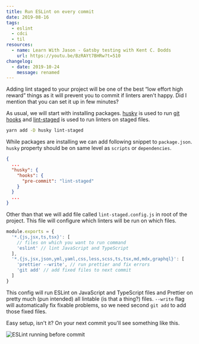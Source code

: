 ```yaml
---
title: Run ESLint on every commit
date: 2019-08-16
tags:
  - eslint
  - cdci
  - til
resources:
  - name: Learn With Jason - Gatsby testing with Kent C. Dodds
    url: https://youtu.be/BzRAYt7BHRw?t=510
changelog:
  - date: 2019-10-24
    message: renamed
---
```


Adding lint staged to your project will be one of the best “low effort high reward” things as it will prevent you to commit if linters aren't happy. Did I mention that you can set it up in few minutes?

As usual, we will start with installing packages. [husky](https://github.com/typicode/husky) is used to run [git hooks](https://githooks.com/) and [lint-staged](https://www.npmjs.com/package/lint-staged) is used to run linters on staged files.

```sh
yarn add -D husky lint-staged
```

While packages are installing we can add following snippet to `package.json`. `husky` property should be on same level as `scripts` or `dependencies`.

```json
{
  ...
  "husky": {
    "hooks": {
      "pre-commit": "lint-staged"
    }
  }
  ...
}
```

Other than that we will add file called `lint-staged.config.js` in root of the project. This file will configure which linters will be run on which files.

```js
module.exports = {
  '*.{js,jsx,ts,tsx}': [
    // files on which you want to run command
    'eslint' // lint JavaScript and TypeScript
  ],
  '*.{js,jsx,json,yml,yaml,css,less,scss,ts,tsx,md,mdx,graphql}': [
    'prettier --write', // run prettier and fix errors
    'git add' // add fixed files to next commit
  ]
}
```

This config will run ESLint on JavaScript and TypeScript files and Prettier on pretty much (pun intended) all lintable (is that a thing?) files. `--write` flag will automatically fix fixable problems, so we need second `git add` to add those fixed files.

Easy setup, isn't it? On your next commit you'll see something like this.

![ESLint running before commit](./result.png)


